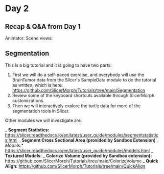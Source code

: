 # Day 2

## Recap & Q&A from Day 1
Animator:
Scene views:


## Segmentation ##
This is a big tutorial and it is going to have two parts:
1. First we will do a self-paced exercise, and everybody will use the BrainTumor data from the Slicer's SampleData module to do the tutorial as written, which is here: https://github.com/SlicerMorph/Tutorials/tree/main/Segmentation
3. Review some of the keyboard shortcuts available through SlicerMorph customizations. 
3. Then we will interactively explore the turtle data for more of the segmentation tools in Slicer.

Other modules we will investigate are:

_ **Segment Statistics:** https://slicer.readthedocs.io/en/latest/user_guide/modules/segmentstatistics.html
_ **Segment Cross Sectional Area (provided by Sandbox Extension)**
_ *Models:** https://slicer.readthedocs.io/en/latest/user_guide/modules/models.html
_ **Textured Models:**
_ **Colorize Volume (provided by Sandbox extension):** https://github.com/SlicerMorph/Tutorials/tree/main/ColorizeVolume
_ **Quick Align:** https://github.com/SlicerMorph/Tutorials/tree/main/QuickAlign



